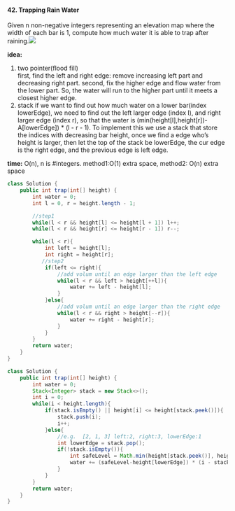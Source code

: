 #### 42. Trapping Rain Water
Given n non-negative integers representing an elevation map where the width of each bar is 1, compute how much water it is able to trap after raining.![](raw.githubusercontent.com/misspink1011/LeetCode/master/pictures/42.trapping%20rain%20water.png)

__idea:__  
1. two pointer(flood fill)  
first, find the left and right edge: remove increasing left part and decreasing right part.
second, fix the higher edge and flow water from the lower part. So, the water will run to the higher part until it meets a closest higher edge.
2. stack
if we want to find out how much water on a lower bar(index lowerEdge), we need to find out the left larger edge (index l), and right larger edge (index r), so that the water is (min(height[l],height[r])-A[lowerEdge]) * (l - r - 1). To implement this we use a stack that store the indices with decreasing bar height, once we find a edge who’s height is larger, then let the top of the stack be lowerEdge, the cur edge is the right edge, and the previous edge is left edge.

__time:__ O(n), n is #integers. method1:O(1) extra space, method2: O(n) extra space

```java
class Solution {
    public int trap(int[] height) {
        int water = 0;
        int l = 0, r = height.length - 1;

        //step1
        while(l < r && height[l] <= height[l + 1]) l++;
        while(l < r && height[r] <= height[r - 1]) r--;

        while(l < r){
            int left = height[l];
            int right = height[r];
           //step2
            if(left <= right){
                //add volum until an edge larger than the left edge
                while(l < r && left > height[++l]){
                    water += left - height[l];
                }
            }else{
                //add volum until an edge larger than the right edge
                while(l < r && right > height[--r]){
                    water += right - height[r];   
                }
            }
        }
        return water;
    }
}
```
```java
class Solution {
    public int trap(int[] height) {
        int water = 0;
        Stack<Integer> stack = new Stack<>();
        int i = 0;
        while(i < height.length){
            if(stack.isEmpty() || height[i] <= height[stack.peek()]){
                stack.push(i);
                i++;
            }else{
                //e.g.  [2, 1, 3] left:2, right:3, lowerEdge:1
                int lowerEdge = stack.pop();
                if(!stack.isEmpty()){
                    int safeLevel = Math.min(height[stack.peek()], height[i]);
                    water += (safeLevel-height[lowerEdge]) * (i - stack.peek()-1);
                }
            }
        }
        return water;
    }
}
```

